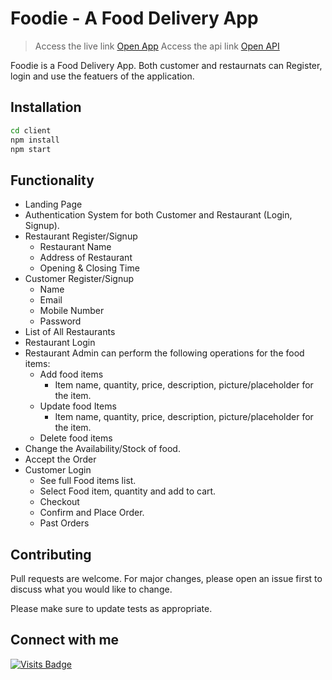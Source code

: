 # Foodie - A Food Delivery App

> Access the live link [Open App](https://foodie-food-ordering-app.netlify.app/)
> Access the api link [Open API](https://foodie-api-ntw5.onrender.com) 

Foodie is a Food Delivery App. Both customer and restaurnats can Register, login and use the featuers of the application.


<!-- ![Image](https://foodie-food-ordering-app.netlify.app/) -->


## Installation

<!-- Use the npm [npm](https://pip.pypa.io/en/stable/) to install -->

```bash
cd client
npm install
npm start
```
 ## Functionality
- Landing Page
- Authentication System for both Customer and Restaurant (Login, Signup).
- Restaurant Register/Signup
  - Restaurant Name
  - Address of Restaurant
  - Opening & Closing Time
- Customer Register/Signup
  - Name
  - Email
  - Mobile Number
  - Password
- List of All Restaurants
- Restaurant Login
- Restaurant Admin can perform the following operations for the food items:
  - Add food items
    - Item name, quantity, price, description, picture/placeholder for the
item.
  - Update food Items
    - Item name, quantity, price, description, picture/placeholder for the
item.
  - Delete food items
- Change the Availability/Stock of food.
- Accept the Order
- Customer Login
  - See full Food items list.
  - Select Food item, quantity and add to cart.
  - Checkout
  - Confirm and Place Order.
  - Past Orders



## Contributing

Pull requests are welcome. For major changes, please open an issue first
to discuss what you would like to change.

Please make sure to update tests as appropriate.

## Connect with me

[![Visits Badge](https://badges.pufler.dev/visits/braydoncoyer/braydoncoyer)](https:braydoncoyer.dev)
